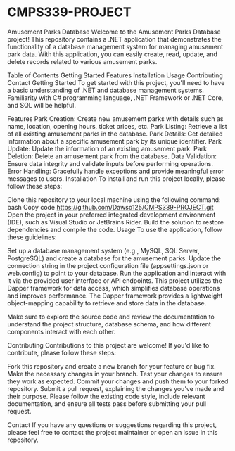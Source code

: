 # CMPS339-PROJECT
Amusement Parks Database
Welcome to the Amusement Parks Database project! This repository contains a .NET application that demonstrates the functionality of a database management system for managing amusement park data. With this application, you can easily create, read, update, and delete records related to various amusement parks.

Table of Contents
Getting Started
Features
Installation
Usage
Contributing
Contact
Getting Started
To get started with this project, you'll need to have a basic understanding of .NET and database management systems. Familiarity with C# programming language, .NET Framework or .NET Core, and SQL will be helpful.

Features
Park Creation: Create new amusement parks with details such as name, location, opening hours, ticket prices, etc.
Park Listing: Retrieve a list of all existing amusement parks in the database.
Park Details: Get detailed information about a specific amusement park by its unique identifier.
Park Update: Update the information of an existing amusement park.
Park Deletion: Delete an amusement park from the database.
Data Validation: Ensure data integrity and validate inputs before performing operations.
Error Handling: Gracefully handle exceptions and provide meaningful error messages to users.
Installation
To install and run this project locally, please follow these steps:

Clone this repository to your local machine using the following command:
bash
Copy code
https://github.com/Dawso125/CMPS339-PROJECT.git
Open the project in your preferred integrated development environment (IDE), such as Visual Studio or JetBrains Rider.
Build the solution to restore dependencies and compile the code.
Usage
To use the application, follow these guidelines:

Set up a database management system (e.g., MySQL, SQL Server, PostgreSQL) and create a database for the amusement parks.
Update the connection string in the project configuration file (appsettings.json or web.config) to point to your database.
Run the application and interact with it via the provided user interface or API endpoints.
This project utilizes the Dapper framework for data access, which simplifies database operations and improves performance. The Dapper framework provides a lightweight object-mapping capability to retrieve and store data in the database.

Make sure to explore the source code and review the documentation to understand the project structure, database schema, and how different components interact with each other.

Contributing
Contributions to this project are welcome! If you'd like to contribute, please follow these steps:

Fork this repository and create a new branch for your feature or bug fix.
Make the necessary changes in your branch.
Test your changes to ensure they work as expected.
Commit your changes and push them to your forked repository.
Submit a pull request, explaining the changes you've made and their purpose.
Please follow the existing code style, include relevant documentation, and ensure all tests pass before submitting your pull request.

Contact
If you have any questions or suggestions regarding this project, please feel free to contact the project maintainer or open an issue in this repository.
